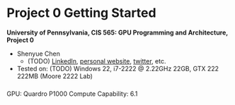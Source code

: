 Project 0 Getting Started
====================

**University of Pennsylvania, CIS 565: GPU Programming and Architecture, Project 0**

* Shenyue Chen
  * (TODO) [LinkedIn](), [personal website](), [twitter](), etc.
* Tested on: (TODO) Windows 22, i7-2222 @ 2.22GHz 22GB, GTX 222 222MB (Moore 2222 Lab)

### 
GPU: Quardro P1000 
Compute Capability: 6.1

